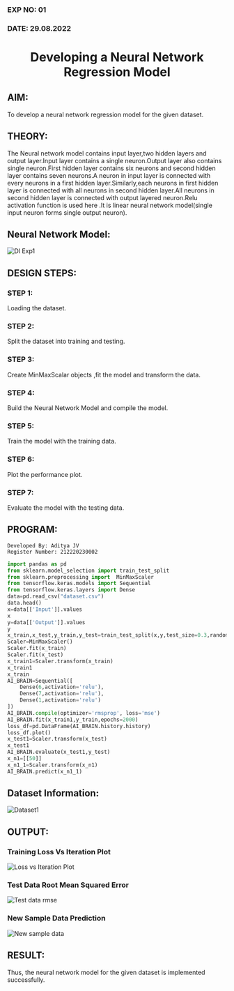 ### EXP NO: 01
### DATE: 29.08.2022

# <p align = "center"> Developing a Neural Network Regression Model

## AIM:

To develop a neural network regression model for the given dataset.

## THEORY:

The Neural network model contains input layer,two hidden layers and output layer.Input layer contains a single neuron.Output layer also contains single neuron.First hidden layer contains six neurons and second hidden layer contains seven neurons.A neuron in input layer is connected with every neurons in a first hidden layer.Similarly,each neurons in first hidden layer is connected with all neurons in second hidden layer.All neurons in second hidden layer is connected with output layered neuron.Relu activation function is used here .It is linear neural network model(single input neuron forms single output neuron).

## Neural Network Model:

![Dl Exp1](https://user-images.githubusercontent.com/75235386/187220195-e22c99aa-5ba2-42c7-83d4-5da0d125fc7a.jpeg)

## DESIGN STEPS:

### STEP 1:

Loading the dataset.

### STEP 2:

Split the dataset into training and testing.

### STEP 3:

Create MinMaxScalar objects ,fit the model and transform the data.

### STEP 4:

Build the Neural Network Model and compile the model.

### STEP 5:

Train the model with the training data.

### STEP 6:

Plot the performance plot.

### STEP 7:

Evaluate the model with the testing data.

## PROGRAM:
```
Developed By: Aditya JV
Register Number: 212220230002
```
```Python
import pandas as pd
from sklearn.model_selection import train_test_split
from sklearn.preprocessing import  MinMaxScaler
from tensorflow.keras.models import Sequential
from tensorflow.keras.layers import Dense
data=pd.read_csv("dataset.csv")
data.head()
x=data[['Input']].values
x
y=data[['Output']].values
y
x_train,x_test,y_train,y_test=train_test_split(x,y,test_size=0.3,random_state=33)
Scaler=MinMaxScaler()
Scaler.fit(x_train)
Scaler.fit(x_test)
x_train1=Scaler.transform(x_train)
x_train1
x_train
AI_BRAIN=Sequential([
    Dense(6,activation='relu'),
    Dense(7,activation='relu'),
    Dense(1,activation='relu')
])
AI_BRAIN.compile(optimizer='rmsprop', loss='mse')
AI_BRAIN.fit(x_train1,y_train,epochs=2000)
loss_df=pd.DataFrame(AI_BRAIN.history.history)
loss_df.plot()
x_test1=Scaler.transform(x_test)
x_test1
AI_BRAIN.evaluate(x_test1,y_test)
x_n1=[[50]]
x_n1_1=Scaler.transform(x_n1)
AI_BRAIN.predict(x_n1_1)

```

## Dataset Information:

![Dataset1](https://user-images.githubusercontent.com/75235386/187226492-880a85d1-c4a8-47c9-898a-180837152423.jpg)

## OUTPUT:

### Training Loss Vs Iteration Plot

![Loss vs Iteration Plot](https://user-images.githubusercontent.com/75235386/187227643-9825decb-6d9a-41b8-9bb9-218f9f4c0db6.jpg)

### Test Data Root Mean Squared Error

![Test data rmse](https://user-images.githubusercontent.com/75235386/187229952-4f15d071-40df-462f-b9c4-038847e6a216.jpg)

### New Sample Data Prediction

![New sample data](https://user-images.githubusercontent.com/75235386/187230023-1ecb1ecb-923e-48b2-9b58-32ad392d4824.jpg)

## RESULT:
Thus, the neural network model for the given dataset is implemented successfully.
